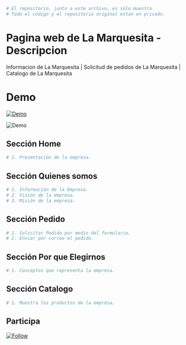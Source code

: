 ```bash
# El repositorio, junto a este archivo, es sólo muestra. 
# Todo el código y el repositorio original estan en privado.
```
# Pagina web de La Marquesita - Descripcion
Informacion de La Marquesita | Solicitud de pedidos de La Marquesita | Catalogo de La Marquesita

# Demo

<a href="https://gomezpoloalexanderjunior.github.io/appMarquesita/">
 <img alt="Demo" title="Demo Button" src="https://shields.io/badge/-HAZ%20CLIC%20PARA%20VER%20EL%20PROYECTO%20EN%20PRODUCCION-red.svg?&style=for-the-badge&logo=github&logoColor=white"/>
</a>

<p align="left"> 
  <img alt="Demo" title="Demo Button" src="https://github.com/gomezpoloalexanderjunior/LA_MARQUESITA__PREVIEW/assets/55717887/659a12de-46a4-4de4-8bfb-2e7412ebaa77"/>
</p>

## Sección Home
```bash
# 1. Presentación de la empresa.
```

## Sección Quienes somos
```bash
# 1. Información de la Empresa.
# 2. Visión de la empresa.
# 3. Misión de la empresa.
```

## Sección Pedido
```bash
# 1. Solicitar Pedido por medio del formulario.
# 2. Enviar por correo el pedido.
```

## Sección Por que Elegirnos
```bash
# 1. Conceptos que representa la empresa.
```
## Sección Catalogo
```bash
# 1. Muestra los productos de la empresa.
```
## Participa
<p align="left">
 <a href="https://github.com/gomezpoloalexanderjunior/LA_MARQUESITA__PREVIEW/subscription">
    <img alt="Follow" title="Dale Me Gusta" src="https://shields.io/badge/-LIKE%20THIS%20REPO-informational.svg?&style=for-the-badge&logo=github&logoColor=white"/></a>
</p>
 
